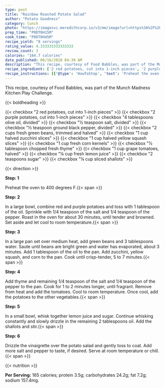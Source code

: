```yaml
---
type: post
title: "Rainbow Roasted Potato Salad"
author: "Potato Goodness"
category: lunch
photo: "https://imagesvc.meredithcorp.io/v3/mm/image?url=https%3A%2F%2Fimages.media-allrecipes.com%2Fuserphotos%2F3919349.jpg"
prep_time: "P0DT0H15M"
cook_time: "P0DT0H45M"
recipe_yield: "8 servings"
rating_value: 4.333333333333333
review_count: 3
calories: "164.7 calories"
date_published: 06/16/2018 04:39 AM
description: "This recipe, courtesy of Food Babbles, was part of the Munch Madness Kitchen Play Challenge."
recipe_ingredient: ['2 red potatoes, cut into 1-inch pieces', '2 purple potatoes, cut into 1-inch pieces', '4 tablespoons olive oil, divided', '½ teaspoon salt, divided', '½ teaspoon ground black pepper, divided', '2 cups fresh green beans, trimmed and halved', '1 cup halved zucchini slices', '1 cup halved yellow squash slices', '1 cup fresh corn kernels', '½ tablespoon chopped fresh thyme', '1 cup grape tomatoes, halved', '¼ cup fresh lemon juice', '2 teaspoons sugar', '¼ cup sliced shallots']
recipe_instructions: [{'@type': 'HowToStep', 'text': 'Preheat the oven to 400 degrees F.\n'}, {'@type': 'HowToStep', 'text': 'In a large bowl, combine red and purple potatoes and toss with 1 tablespoon of the oil. Sprinkle with 1/4 teaspoon of the salt and 1/4 teaspoon of the pepper. Roast in the oven for about 30 minutes, until tender and browned. Set aside and let cool to room temperature.\n'}, {'@type': 'HowToStep', 'text': 'In a large pan set over medium heat, add green beans and 3 tablespoons water. Saute until beans are bright green and water has evaporated, about 3 minutes. Add 1 tablespoon of the oil to the pan. Add zucchini, yellow squash, and corn to the pan. Cook until crisp-tender, 5 to 7 minutes.\n'}, {'@type': 'HowToStep', 'text': 'Add thyme and remaining 1/4 teaspoon of the salt and 1/4 teaspoon of the pepper to the pan. Cook for 1 to 2 minutes longer, until fragrant. Remove from heat and add the tomatoes. Cool to room temperature. Once cool, add the potatoes to the other vegetables.\n'}, {'@type': 'HowToStep', 'text': 'In a small bowl, whisk together lemon juice and sugar. Continue whisking constantly and slowly drizzle in the remaining 2 tablespoons oil. Add the shallots and stir.\n'}, {'@type': 'HowToStep', 'text': 'Drizzle the vinaigrette over the potato salad and gently toss to coat. Add more salt and pepper to taste, if desired. Serve at room temperature or chill.\n'}]
---
```


This recipe, courtesy of Food Babbles, was part of the Munch Madness Kitchen Play Challenge. 

{{< boldheading >}}

{{< checkbox "2  red potatoes, cut into 1-inch pieces" >}}
{{< checkbox "2  purple potatoes, cut into 1-inch pieces" >}}
{{< checkbox "4 tablespoons olive oil, divided" >}}
{{< checkbox "½ teaspoon salt, divided" >}}
{{< checkbox "½ teaspoon ground black pepper, divided" >}}
{{< checkbox "2 cups fresh green beans, trimmed and halved" >}}
{{< checkbox "1 cup halved zucchini slices" >}}
{{< checkbox "1 cup halved yellow squash slices" >}}
{{< checkbox "1 cup fresh corn kernels" >}}
{{< checkbox "½ tablespoon chopped fresh thyme" >}}
{{< checkbox "1 cup grape tomatoes, halved" >}}
{{< checkbox "¼ cup fresh lemon juice" >}}
{{< checkbox "2 teaspoons sugar" >}}
{{< checkbox "¼ cup sliced shallots" >}}


{{< direction >}}

**Step: 1**

Preheat the oven to 400 degrees F.{{< span >}}

**Step: 2**

In a large bowl, combine red and purple potatoes and toss with 1 tablespoon of the oil. Sprinkle with 1/4 teaspoon of the salt and 1/4 teaspoon of the pepper. Roast in the oven for about 30 minutes, until tender and browned. Set aside and let cool to room temperature.{{< span >}}

**Step: 3**

In a large pan set over medium heat, add green beans and 3 tablespoons water. Saute until beans are bright green and water has evaporated, about 3 minutes. Add 1 tablespoon of the oil to the pan. Add zucchini, yellow squash, and corn to the pan. Cook until crisp-tender, 5 to 7 minutes.{{< span >}}

**Step: 4**

Add thyme and remaining 1/4 teaspoon of the salt and 1/4 teaspoon of the pepper to the pan. Cook for 1 to 2 minutes longer, until fragrant. Remove from heat and add the tomatoes. Cool to room temperature. Once cool, add the potatoes to the other vegetables.{{< span >}}

**Step: 5**

In a small bowl, whisk together lemon juice and sugar. Continue whisking constantly and slowly drizzle in the remaining 2 tablespoons oil. Add the shallots and stir.{{< span >}}

**Step: 6**

Drizzle the vinaigrette over the potato salad and gently toss to coat. Add more salt and pepper to taste, if desired. Serve at room temperature or chill.{{< span >}}

{{< nutrition >}}

**Per Serving:** 165 calories; protein 3.5g; carbohydrates 24.2g; fat 7.2g; sodium 157.4mg.
